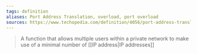 ```yaml
---
tags: definition
aliases: Port Address Translation, overload, port overload
sources: https://www.techopedia.com/definition/4056/port-address-translation-pat
---
```

> A function that allows multiple users within a private network to make use of a minimal number of [[IP address|IP addresses]]